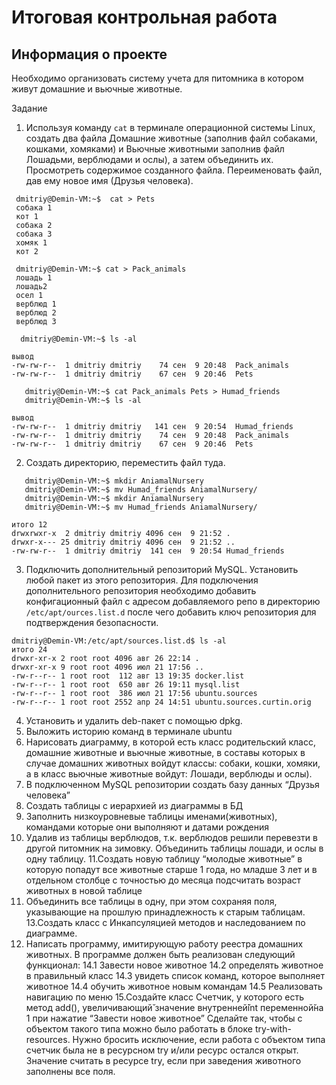  # Итоговая контрольная работа
## Информация о проекте
Необходимо организовать систему учета для питомника в котором живут
домашние и вьючные животные.

Задание
1. Используя команду `cat` в терминале операционной системы Linux, создать
   два файла Домашние животные (заполнив файл собаками, кошками,
   хомяками) и Вьючные животными заполнив файл Лошадьми, верблюдами и
   ослы), а затем объединить их. Просмотреть содержимое созданного файла.
   Переименовать файл, дав ему новое имя (Друзья человека).

````commandline
 dmitriy@Demin-VM:~$  cat > Pets
 собака 1
 кот 1
 собака 2
 собака 3
 хомяк 1
 кот 2
````
````commandline
 dmitriy@Demin-VM:~$ cat > Pack_animals
 лошадь 1
 лошадь2
 осел 1
 верблюд 1
 верблюд 2
 верблюд 3
````
````commandline 
  dmitriy@Demin-VM:~$ ls -al
````
````commandline
вывод
-rw-rw-r--  1 dmitriy dmitriy    74 сен  9 20:48  Pack_animals
-rw-rw-r--  1 dmitriy dmitriy    67 сен  9 20:46  Pets
````
````commandline
   dmitriy@Demin-VM:~$ cat Pack_animals Pets > Humad_friends
   dmitriy@Demin-VM:~$ ls -al

````
````commandline
вывод
-rw-rw-r--  1 dmitriy dmitriy   141 сен  9 20:54  Humad_friends
-rw-rw-r--  1 dmitriy dmitriy    74 сен  9 20:48  Pack_animals
-rw-rw-r--  1 dmitriy dmitriy    67 сен  9 20:46  Pets
````
2. Создать директорию, переместить файл туда.
````commandline
   dmitriy@Demin-VM:~$ mkdir AniamalNursery
   dmitriy@Demin-VM:~$ mv Humad_friends AniamalNursery/
   dmitriy@Demin-VM:~$ mkdir AniamalNursery
   dmitriy@Demin-VM:~$ mv Humad_friends AniamalNursery/
````
````commandline
итого 12
drwxrwxr-x  2 dmitriy dmitriy 4096 сен  9 21:52 .
drwxr-x--- 25 dmitriy dmitriy 4096 сен  9 21:52 ..
-rw-rw-r--  1 dmitriy dmitriy  141 сен  9 20:54 Humad_friends
````
3. Подключить дополнительный репозиторий MySQL. Установить любой пакет
   из этого репозитория.
   Для подключения дополнительного репозитория необходимо добавить конфигационный файл
с адресом добавляемого репо в директорию `/etc/apt/ources.list.d` после чего добавить 
ключ репозитория для подтверждения безопасности.
```commandline
dmitriy@Demin-VM:/etc/apt/sources.list.d$ ls -al
итого 24
drwxr-xr-x 2 root root 4096 авг 26 22:14 .
drwxr-xr-x 9 root root 4096 июл 21 17:56 ..
-rw-r--r-- 1 root root  112 авг 13 19:35 docker.list
-rw-r--r-- 1 root root  650 авг 26 19:11 mysql.list
-rw-r--r-- 1 root root  386 июл 21 17:56 ubuntu.sources
-rw-r--r-- 1 root root 2552 апр 24 14:51 ubuntu.sources.curtin.orig
```




4. Установить и удалить deb-пакет с помощью dpkg.
5. Выложить историю команд в терминале ubuntu
6. Нарисовать диаграмму, в которой есть класс родительский класс, домашние
   животные и вьючные животные, в составы которых в случае домашних
   животных войдут классы: собаки, кошки, хомяки, а в класс вьючные животные
   войдут: Лошади, верблюды и ослы).
7. В подключенном MySQL репозитории создать базу данных “Друзья
   человека”
8. Создать таблицы с иерархией из диаграммы в БД
9. Заполнить низкоуровневые таблицы именами(животных), командами
   которые они выполняют и датами рождения
10. Удалив из таблицы верблюдов, т.к. верблюдов решили перевезти в другой
    питомник на зимовку. Объединить таблицы лошади, и ослы в одну таблицу.
    11.Создать новую таблицу “молодые животные” в которую попадут все
    животные старше 1 года, но младше 3 лет и в отдельном столбце с точностью
    до месяца подсчитать возраст животных в новой таблице
12. Объединить все таблицы в одну, при этом сохраняя поля, указывающие на
    прошлую принадлежность к старым таблицам.
    13.Создать класс с Инкапсуляцией методов и наследованием по диаграмме.
14. Написать программу, имитирующую работу реестра домашних животных.
    В программе должен быть реализован следующий функционал:
    14.1 Завести новое животное
    14.2 определять животное в правильный класс
    14.3 увидеть список команд, которое выполняет животное
    14.4 обучить животное новым командам
    14.5 Реализовать навигацию по меню
    15.Создайте класс Счетчик, у которого есть метод add(), увеличивающий̆
    значение внутренней̆int переменной̆на 1 при нажатие “Завести новое
    животное” Сделайте так, чтобы с объектом такого типа можно было работать в
    блоке try-with-resources. Нужно бросить исключение, если работа с объектом
    типа счетчик была не в ресурсном try и/или ресурс остался открыт. Значение
    считать в ресурсе try, если при заведения животного заполнены все поля.